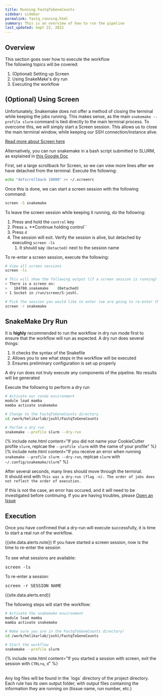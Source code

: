 ```yaml
---
title: Running FastqToGeneCounts
sidebar: sidebar
permalink: fastq_running.html
summary: This is an overview of how to run the pipeline
last_updated: Sept 22, 2022
---
```


## Overview
This section goes over how to execute the workflow<br>
The following topics will be covered:
1. (Optional) Setting up Screen
2. Using SnakeMake's dry run
3. Executing the workflow

## (Optional) Using Screen
Unfortunately, Snakemake does not offer a method of closing the terminal while keeping the jobs running. This makes sense, as the main `snakemake --profile slurm` command is tied directly to the main terminal process. To overcome this, we will simply start a Screen session. This allows us to close the main terminal window, while keeping our SSH connection/instance alive.

[Read more about Screen here](https://stackoverflow.com/questions/40527629/)

Alternatively, you can run snakemake in a bash script submitted to SLURM, as explained in [this Google Doc](https://docs.google.com/presentation/d/1gxlxbIObhxitgrPLp7lByYFwrFhEdvEm4mILmygAATY/edit#slide=id.g11366b6085b_0_0)

First, set a large scrollback for Screen, so we can view more lines after we have detached from the terminal. Execute the following:
```bash
echo "defscrollback 10000" >> ~/.screenrc
```

Once this is done, we can start a screen session with the following command:
```bash
screen -S snakemake
```

To leave the screen session while keeping it running, do the following:
1. Press and hold the `control` key
2. Press `a`. **Continue holding control``
3. Press `d`
4. The session will exit. Verify the session is alive, but detached by executing `screen -ls`
   1. It should say `(Detacted)` next to the session name

To re-enter a screen session, execute the following:
```bash
# View all screen sessions
screen -ls

# This will show the following output (if a screen session is running)
> There is a screen on:
>	184700.snakemake	(Detached)
> 1 Socket in /run/screen/S-joshl.

# Pick the session you would like to enter (we are going to re-enter the `snakemake` session)
screen -r snakemake
```


## SnakeMake Dry Run
It is **highly** recommended to run the workflow in dry run mode first to ensure that the workflow will run as expected. A dry run does several things:
1. It checks the syntax of the Snakefile
2. Allows you to see what steps in the workflow will be executed
3. Ensures preliminary configuration is set up properly

A dry run does not truly execute any components of the pipeline. No results will be generated

Execute the following to perform a dry run
```bash
# Activate our conda environment
module load mamba
mamba activate snakemake

# Change to the FastqToGeneCounts directory
cd /work/helikarlab/joshl/FastqToGeneCounts

# Perfom a dry run
snakemake --profile slurm --dry-run
```

{% include note.html content="If you did not name your CookieCutter profile `slurm`, replcae the `--profile slurm` with the name of your profile" %}
{% include note.html content="If you receive an error when running `snakemake --profile slurm --dry-run`, replcae `slurm` with `~/.config/snakemake/slurm`" %}

After several seconds, many lines should move through the terminal.<br>
It should end with `This was a dry-run (flag -n). The order of jobs does not reflect the order of execution.`

If this is not the case, an error has occured, and it will need to be investigated before continuing. If you are having troubles, please [Open an Issue](https://github.com/HelikarLab/FastqToGeneCounts/issues)

## Execution
Once you have confirmed that a dry-run will execute successfully, it is time to start a real run of the workflow.<br>

{{site.data.alerts.note}}
If you have started a screen session, now is the time to re-enter the session<br><br>
To see what sessions are available:
<pre>screen -ls</pre>

To re-enter a session:
<pre>screen -r SESSION_NAME</pre>

{{site.data.alerts.end}}

The following steps will start the workflow:
```bash
# Activate the snakemake environment
module load mamba
mamba activate snakemake

# Make sure you are in the FastqToGeneCounts directory!
cd /work/helikarlab/joshl/FastqToGeneCounts

# Start the workflow
snakemake --profile slurm
```

{% include note.html content="If you started a session with screen, exit the session with `CTRL+a`, `d`" %}

<br>
Any log files will be found in the `logs` directory of the project directory.<br>
Each rule has its own output folder, with output files containing the information they are running on (tissue name, run number, etc.)
